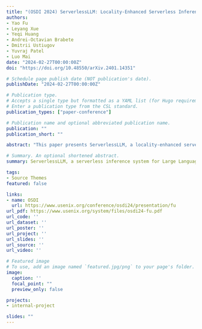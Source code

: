 ```yaml
---
title: "(OSDI 2024) ServerlessLLM: Locality-Enhanced Serverless Inference for Large Language Models"
authors:
- Yao Fu
- Leyang Xue
- Yeqi Huang
- Andrei-Octavian Brabete
- Dmitrii Ustiugov
- Yuvraj Patel
- Luo Mai
date: "2024-02-27T00:00:00Z"
doi: "https://doi.org/10.48550/arXiv.2401.14351"

# Schedule page publish date (NOT publication's date).
publishDate: "2024-02-27T00:00:00Z"

# Publication type.
# Accepts a single type but formatted as a YAML list (for Hugo requirements).
# Enter a publication type from the CSL standard.
publication_types: ["paper-conference"]

# Publication name and optional abbreviated publication name.
publication: ""
publication_short: ""

abstract: "This paper presents ServerlessLLM, a locality-enhanced serverless inference system for Large Language Models (LLMs). ServerlessLLM exploits the substantial capacity and bandwidth of storage and memory devices available on GPU servers, thereby reducing costly remote checkpoint downloads and achieving efficient checkpoint loading. ServerlessLLM achieves this through three main contributions: (i) fast LLM checkpoint loading via a novel loading-optimized checkpoint format design, coupled with an efficient multi-tier checkpoint loading system; (ii) locality-driven LLM inference with live migration, which allows ServerlessLLM to effectively achieve locality-driven server allocation while preserving the low latency of ongoing LLM inference; and (iii) locality-aware server allocation, enabling ServerlessLLM to evaluate the status of each server in a cluster and effectively schedule model startup time to capitalize on local checkpoint placement. Our comprehensive experiments, which include microbenchmarks and real-world traces, show that ServerlessLLM surpasses state-of-the-art systems by 10 - 200X in latency performance when running various LLM inference workloads."

# Summary. An optional shortened abstract.
summary: ServerlessLLM, a serverless inference system for Large Language Models (LLMs), enhances performance by leveraging GPU server resources efficiently. It minimizes remote checkpoint downloads, optimizes checkpoint loading, and prioritizes locality-driven server allocation for improved latency. Through innovative checkpoint design, multi-tier loading, and live migration, ServerlessLLM outperforms existing systems by 10 - 200X in latency for LLM workloads, as demonstrated in extensive experiments.

tags:
- Source Themes
featured: false

links:
- name: OSDI
  url: https://www.usenix.org/conference/osdi24/presentation/fu
url_pdf: https://www.usenix.org/system/files/osdi24-fu.pdf
url_code: ''
url_dataset: ''
url_poster: ''
url_project: ''
url_slides: ''
url_source: ''
url_video: ''

# Featured image
# To use, add an image named `featured.jpg/png` to your page's folder. 
image:
  caption: ''
  focal_point: ""
  preview_only: false

projects:
- internal-project

slides: ""
---
```


